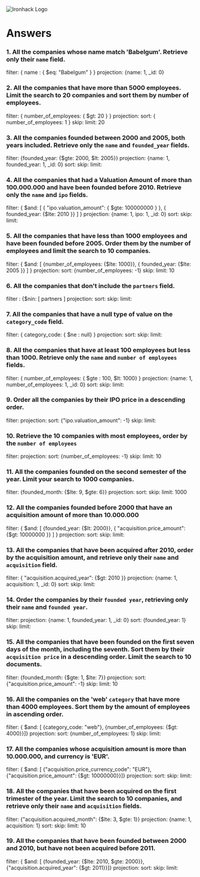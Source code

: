 ![Ironhack Logo](https://i.imgur.com/1QgrNNw.png)

# Answers

### 1. All the companies whose name match 'Babelgum'. Retrieve only their `name` field.

<!-- Your Code Goes Here -->

filter: { name : { $eq: "Babelgum" } }
projection: {name: 1, _id: 0}

### 2. All the companies that have more than 5000 employees. Limit the search to 20 companies and sort them by **number of employees**.

<!-- Your Code Goes Here -->
filter: { number_of_employees: { $gt: 20 } }
projection:
sort: { number_of_employees: 1 }
skip: 
limit: 20

### 3. All the companies founded between 2000 and 2005, both years included. Retrieve only the `name` and `founded_year` fields.

filter: {founded_year: {$gte: 2000, $lt: 2005}} 
projection: {name: 1, founded_year: 1, _id: 0}
sort: 
skip: 
limit: 

<!-- Your Code Goes Here -->

### 4. All the companies that had a Valuation Amount of more than 100.000.000 and have been founded before 2010. Retrieve only the `name` and `ipo` fields.
<!-- Your Code Goes Here -->
filter: { $and: [ { "ipo.valuation_amount": { $gte: 100000000  }  }, { founded_year: {$lte: 2010 }} ] }
projection: {name: 1, ipo: 1, _id: 0}
sort: 
skip: 
limit: 


### 5. All the companies that have less than 1000 employees and have been founded before 2005. Order them by the number of employees and limit the search to 10 companies.

<!-- Your Code Goes Here -->
filter: { $and: [ {number_of_employees: {$lte: 1000}}, { founded_year: {$lte: 2005 }} ] }
projection:
sort: {number_of_employees: -1}
skip: 
limit: 10

### 6. All the companies that don't include the `partners` field.
<!-- Your Code Goes Here -->
filter : {$nin: [ partners ] 
projection: 
sort:
skip: 
limit: 

### 7. All the companies that have a null type of value on the `category_code` field.

<!-- Your Code Goes Here -->
filter: { category_code: { $ne : null} }
projection:
sort:
skip: 
limit: 

### 8. All the companies that have at least 100 employees but less than 1000. Retrieve only the `name` and `number of employees` fields.

<!-- Your Code Goes Here -->
filter: { number_of_employees: { $gte : 100, $lt: 1000} }
projection: {name: 1, number_of_employees: 1, _id: 0}
sort:
skip: 
limit: 

### 9. Order all the companies by their IPO price in a descending order.

<!-- Your Code Goes Here -->
filter: 
projection: 
sort: {"ipo.valuation_amount": -1}
skip: 
limit: 

### 10. Retrieve the 10 companies with most employees, order by the `number of employees`

<!-- Your Code Goes Here -->
filter: 
projection: 
sort: {number_of_employees: -1}
skip: 
limit: 10

### 11. All the companies founded on the second semester of the year. Limit your search to 1000 companies.

<!-- Your Code Goes Here -->
filter: {founded_month: {$lte: 9, $gte: 6}}
projection:
sort:
skip: 
limit: 1000

### 12. All the companies founded before 2000 that have an acquisition amount of more than 10.000.000

<!-- Your Code Goes Here -->
filter: { $and: [ {founded_year: {$lt: 2000}}, { "acquisition.price_amount": {$gt: 10000000 }} ] }
projection:
sort:
skip: 
limit:

### 13. All the companies that have been acquired after 2010, order by the acquisition amount, and retrieve only their `name` and `acquisition` field.

<!-- Your Code Goes Here -->
filter:  { "acquisition.acquired_year": {$gt: 2010 }} 
projection: {name: 1, acquisition: 1, _id: 0}
sort:
skip: 
limit:

### 14. Order the companies by their `founded year`, retrieving only their `name` and `founded year`.

<!-- Your Code Goes Here -->
filter: 
projection: {name: 1, founded_year: 1, _id: 0}
sort: {founded_year: 1}
skip: 
limit:

### 15. All the companies that have been founded on the first seven days of the month, including the seventh. Sort them by their `acquisition price` in a descending order. Limit the search to 10 documents.

<!-- Your Code Goes Here -->
filter: {founded_month: {$gte: 1, $lte: 7}}
projection:
sort: {"acquisition.price_amount": -1}
skip: 
limit: 10

### 16. All the companies on the 'web' `category` that have more than 4000 employees. Sort them by the amount of employees in ascending order.

<!-- Your Code Goes Here -->
filter: { $and: [ {category_code: "web"}, {number_of_employees: {$gt: 4000}}]}
projection:
sort: {number_of_employees: 1}
skip: 
limit:

### 17. All the companies whose acquisition amount is more than 10.000.000, and currency is 'EUR'.

<!-- Your Code Goes Here -->
filter: { $and: [ {"acquisition.price_currency_code": "EUR"}, {"acquisition.price_amount": {$gt: 10000000}}]}
projection:
sort:
skip: 
limit:

### 18. All the companies that have been acquired on the first trimester of the year. Limit the search to 10 companies, and retrieve only their `name` and `acquisition` fields.

<!-- Your Code Goes Here -->
filter:  {"acquisition.acquired_month": {$lte: 3, $gte: 1}}
projection: {name: 1, acquisition: 1}
sort:
skip: 
limit: 10

### 19. All the companies that have been founded between 2000 and 2010, but have not been acquired before 2011.

<!-- Your Code Goes Here -->
filter: { $and: [ {founded_year: {$lte: 2010, $gte: 2000}}, {"acquisition.acquired_year": {$gt: 2011}}]}
projection:
sort:
skip: 
limit:
